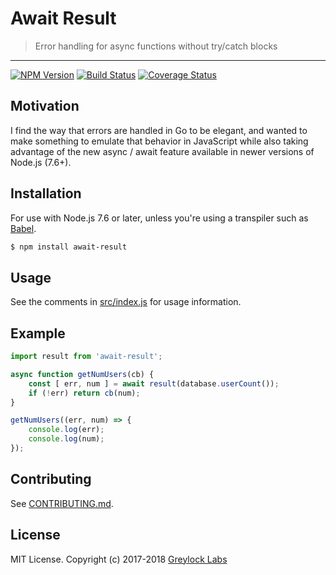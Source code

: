 # Await Result

> Error handling for async functions without try/catch blocks

---

[![NPM Version][npm-image]][npm-url]
[![Build Status][travis-image]][travis-url]
[![Coverage Status][coveralls-image]][coveralls-url]

## Motivation

I find the way that errors are handled in Go to be elegant, and wanted to make something to emulate that behavior in
JavaScript while also taking advantage of the new async / await feature available in newer versions of Node.js (7.6+).

## Installation

For use with Node.js 7.6 or later, unless you're using a transpiler such as [Babel](https://babeljs.io).

```bash
$ npm install await-result
```

## Usage

See the comments in [src/index.js](src/index.js) for usage information.

## Example

```js
import result from 'await-result';

async function getNumUsers(cb) {
    const [ err, num ] = await result(database.userCount());
    if (!err) return cb(num);
}

getNumUsers((err, num) => {
    console.log(err);
    console.log(num);
});
```

## Contributing

See [CONTRIBUTING.md](CONTRIBUTING.md).

## License

MIT License. Copyright (c) 2017-2018 [Greylock Labs](https://greylocklabs.com)

[npm-image]: https://img.shields.io/npm/v/await-result.svg?style=flat-square
[npm-url]: https://npmjs.org/package/await-result

[travis-image]: https://img.shields.io/travis/greylocklabs/await-result.svg?style=flat-square
[travis-url]: https://travis-ci.org/greylocklabs/await-result

[coveralls-image]: https://coveralls.io/repos/github/greylocklabs/http/badge.svg?branch=master
[coveralls-url]: https://coveralls.io/github/greylocklabs/http?branch=master
